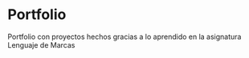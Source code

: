 # Portfolio
Portfolio con proyectos hechos gracias a lo aprendido en la asignatura Lenguaje de Marcas

